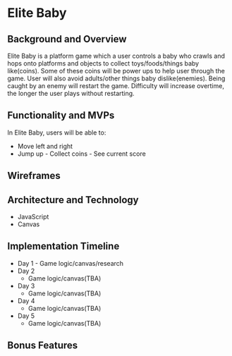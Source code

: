 # Elite Baby 

## Background and Overview
Elite Baby is a platform game which a user controls a baby who crawls and hops onto platforms and objects to collect toys/foods/things baby like(coins). Some of these coins will be power ups to help user through the game. User will also avoid adults/other things baby dislike(enemies). Being caught by an enemy will restart the game.
Difficulty will increase overtime, the longer the user plays without restarting. 

## Functionality and MVPs 

In Elite Baby, users will be able to:
  - Move left and right
   - Jump up 
    - Collect coins
    - See current score

## Wireframes 


## Architecture and Technology
- JavaScript
- Canvas

## Implementation Timeline 

- Day 1
	  - Game logic/canvas/research
- Day 2
    - Game logic/canvas(TBA)
- Day 3
    - Game logic/canvas(TBA)
- Day 4
    - Game logic/canvas(TBA)
- Day 5
    - Game logic/canvas(TBA)

## Bonus Features

